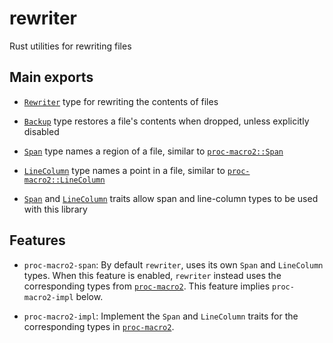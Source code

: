 # rewriter

Rust utilities for rewriting files

## Main exports

- [`Rewriter`] type for rewriting the contents of files

- [`Backup`] type restores a file's contents when dropped, unless explicitly disabled

- [`Span`] type names a region of a file, similar to [`proc-macro2::Span`]

- [`LineColumn`] type names a point in a file, similar to [`proc-macro2::LineColumn`]

- [`Span`](https://docs.rs/rewriter/latest/rewriter/interface/trait.Span.html) and [`LineColumn`](https://docs.rs/rewriter/latest/rewriter/interface/trait.LineColumn.html) traits allow span and line-column types to be used with this library

## Features

- `proc-macro2-span`: By default `rewriter`, uses its own `Span` and `LineColumn` types. When this feature is enabled, `rewriter` instead uses the corresponding types from [`proc-macro2`]. This feature implies `proc-macro2-impl` below.

- `proc-macro2-impl`: Implement the `Span` and `LineColumn` traits for the corresponding types in [`proc-macro2`].

[`Backup`]: https://docs.rs/rewriter/latest/rewriter/struct.Backup.html
[`LineColumn`]: https://docs.rs/rewriter/latest/rewriter/struct.LineColumn.html
[`Rewriter`]: https://docs.rs/rewriter/latest/rewriter/struct.Rewriter.html
[`Span`]: https://docs.rs/rewriter/latest/rewriter/struct.Span.html
[`proc-macro2::LineColumn`]: https://docs.rs/proc-macro2/latest/proc_macro2/struct.LineColumn.html
[`proc-macro2::Span`]: https://docs.rs/proc-macro2/latest/proc_macro2/struct.Span.html
[`proc-macro2`]: https://crates.io/crates/proc-macro2
